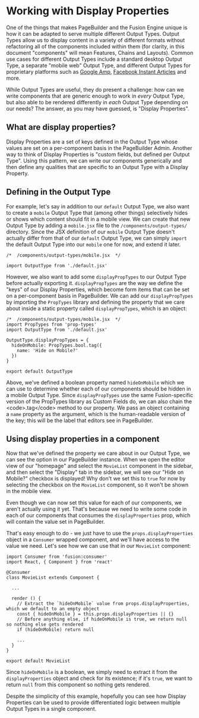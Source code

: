 
Working with Display Properties
===============================

One of the things that makes PageBuilder and the Fusion Engine unique is how it can be adapted to serve multiple different Output Types. Output Types allow us to display content in a variety of different formats without refactoring all of the components included within them (for clarity, in this document "components" will mean Features, Chains and Layouts). Common use cases for different Output Types include a standard desktop Output Type, a separate "mobile web" Output Type, and different Output Types for proprietary platforms such as [Google Amp](https://www.ampproject.org/), [Facebook Instant Articles](https://instantarticles.fb.com/) and more.

While Output Types are useful, they do present a challenge: how can we write components that are generic enough to work in _every_ Output Type, but also able to be rendered differently in _each_ Output Type depending on our needs? The answer, as you may have guessed, is "Display Properties".

What are display properties?
----------------------------

Display Properties are a set of keys defined in the Output Type whose values are set on a per-component basis in the PageBuilder Admin. Another way to think of Display Properties is "custom fields, but defined per Output Type". Using this pattern, we can write our components generically and then define any qualities that are specific to an Output Type with a Display Property.

Defining in the Output Type
---------------------------

For example, let's say in addition to our `default` Output Type, we also want to create a `mobile` Output Type that (among other things) selectively hides or shows which content should fit in a mobile view. We can create that new Output Type by adding a `mobile.jsx` file to the `/components/output-types/` directory. Since the JSX definition of our `mobile` Output Type doesn't actually differ from that of our `default` Output Type, we can simply `import` the default Output Type into our `mobile` one for now, and extend it later.

    /*  /components/output-types/mobile.jsx  */
    
    import OutputType from './default.jsx'
    

However, we also want to add some `displayPropTypes` to our Output Type before actually exporting it. `displayPropTypes` are the way we define the "keys" of our Display Properties, which become form items that can be set on a per-component basis in PageBuilder. We can add our `displayPropTypes` by importing the `PropTypes` library and defining the property that we care about inside a static property called `displayPropTypes`, which is an object:

    /*  /components/output-types/mobile.jsx  */
    import PropTypes from 'prop-types'
    import OutputType from './default.jsx'
    
    OutputType.displayPropTypes = {
      hideOnMobile: PropTypes.bool.tag({
        name: 'Hide on Mobile?'
      })
    }
    
    export default OutputType
    

Above, we've defined a boolean property named `hideOnMobile` which we can use to determine whether each of our components should be hidden in a mobile Output Type. Since `displayPropTypes` use the same Fusion-specific version of the PropTypes library as Custom Fields do, we can also chain the \<code\>.tag\<\/code\> method to our property. We pass an object containing a `name` property as the argument, which is the human-readable version of the key; this will be the label that editors see in PageBuilder.

Using display properties in a component
---------------------------------------

Now that we've defined the property we care about in our Output Type, we can see the option in our PageBuilder instance. When we open the editor view of our "homepage" and select the `MovieList` component in the sidebar, and then select the "Display" tab in the sidebar, we will see our "Hide on Mobile?" checkbox is displayed! Why don't we set this to `true` for now by selecting the checkbox on the `MovieList` component, so it won't be shown in the mobile view.

Even though we can now set this value for each of our components, we aren't actually using it yet. That's because we need to write some code in each of our components that consumes the `displayProperties` prop, which will contain the value set in PageBuilder.

That's easy enough to do - we just have to use the `props.displayProperties` object in a `Consumer` wrapped component, and we'll have access to the value we need. Let's see how we can use that in our `MovieList` component:

    import Consumer from 'fusion:consumer'
    import React, { Component } from 'react'
    
    @Consumer
    class MovieList extends Component {
    
      ...
    
      render () {
        // Extract the `hideOnMobile` value from props.displayProperties, which we default to an empty object
        const { hideOnMobile } = this.props.displayProperties || {}
        // Before anything else, if hideOnMobile is true, we return null so nothing else gets rendered
        if (hideOnMobile) return null
    
        ...
      }
    }
    
    export default MovieList
    

Since `hideOnMobile` is a boolean, we simply need to extract it from the `displayProperties` object and check for its existence; if it's `true`, we want to return `null` from this component so nothing gets rendered.

Despite the simplicity of this example, hopefully you can see how Display Properties can be used to provide differentiated logic between multiple Output Types in a single component.